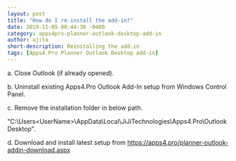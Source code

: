 ```yaml
---
layout: post
title: "How do I re-install the add-in?"
date: 2019-11-05 08:44:38 -0400
category: apps4pro-planner-outlook-desktop-add-in
author: ajita
short-description: Reinstalling the add-in
tags: [Apps4.Pro Planner Outlook Desktop add-in]
---
```

a. Close Outlook (if already opened). 

b. Uninstall existing Apps4.Pro Outlook Add-In setup from Windows Control Panel. 

c. Remove the installation folder in below path. 

  "C:\Users\<UserName>\AppData\Local\JiJiTechnologies\Apps4.Pro\Outlook Desktop".  

d. Download and install latest setup from https://apps4.pro/planner-outlook-addin-download.aspx 